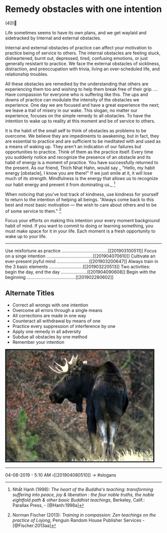 # Remedy obstacles with one intention 
(40)

Life sometimes seems to have its own plans, and we get waylaid and sidetracked by Internal and external obstacles. 

Internal and external obstacles of practice can affect your motivation to practice being of service to others. The internal obstacles are feeling stuck, disheartened, burnt out, depressed, tired, confusing emotions, or just generally resistant to practice. We face the external obstacles of sickliness, distraction, and preoccupation with trivia, living an over-scheduled life, and relationship troubles.

All these obstacles are remedied by the understanding that others are experiencing them too and wishing to help them break free of their grip. …Have compassion for everyone who is suffering like this. The ups and downs of practice can modulate the intensity of the obstacles we experience. One day we are focused and have a great experience the next; we leave a trail of misery in our wake. This slogan, no matter our experience, focuses on the simple remedy to all obstacles. To have the intention to wake up to reality at this moment and be of service to others.

It is the habit of the small self to think of obstacles as problems to be overcome. We believe they are impediments to awakening, but in fact, they are essential to practice and are sufficient to be meditated with and used as a means of waking up. They aren't an indication of our failures but opportunities to practice. Think of them as the practice itself. Every time you suddenly notice and recognize the presence of an obstacle and its habit of energy is a moment of practice. You have successfully returned to the present. As our friend, Thich Nhat Hahn, would say _ "Hello, my habit energy [obstacle], I know you are there!" If we just smile at it, it will lose much of its strength. Mindfulness is the energy that allows us to recognize our habit energy and prevent it from dominating us._ [^1]

When noticing that you've lost track of kindness, use kindness for yourself to return to the intention of helping all beings. "Always come back to this best and most basic motivation — the wish to care about others and to be of some service to them." [^@Fischer:2013aa]

Focus your efforts on making this intention your every moment background habit of mind. If you want to commit to doing or learning something, you must make space for it in your life. Each moment is a fresh opportunity to wake up to your life.

[^@Fischer:2013aa]: Norman Fischer (2013): _Training in compassion: Zen teachings on the practice of Lojong_, Penguin Random House Publisher Services - [@Fischer:2013aa]
[^1]: Nhất Hạnh (1998): _The heart of the Buddha's teaching: transforming suffering into peace, joy & liberation : the four noble truths, the noble eightfold path & other basic Buddhist teachings_, Berkeley, Calif.: Parallax Press,  - [@Hanh:1998a]


----------------------------------------------------------------

Use misfortune as practice .....................................[[201903100511]]
Focus on a singe intention .....................................[[201904070610]]
Cultivate an ever-present joyful mind ..........................[[201903200647]]
Always train in the 3 basic elements ...........................[[201903220513]]
Two activities: begin the day, end the day .....................[[201904090608]]
Begin with the beginning .......................................[[201902280602]]

## Alternate Titles
- Correct all wrongs with one intention
- Overcome all errors through a single means
- All corrections are made in one way
- Counteract all withdrawal by means of one
- Practice every suppression of interference by one
- Apply one remedy in all adversity
- Subdue all obstacles by one method
- Remember your intention

![](media/IMG_3304.JPG)

----------------------------------------------------------------

04-08-2019 - 5:10 AM
›[[201904080510]]
→ #slogans


<div style="page-break-after: always;"></div>
